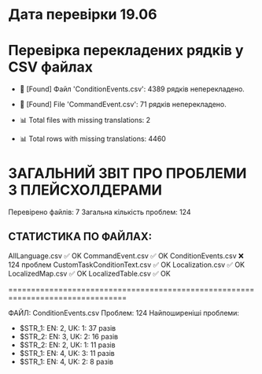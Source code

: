 # Дата перевірки 19.06

 Перевірка перекладених рядків у CSV файлах
==================================================

- 🔴 [Found] Файл 'ConditionEvents.csv': 4389 рядків неперекладено.
- 🔴 [Found] File 'CommandEvent.csv': 71  рядків неперекладено.

- 📊 Total files with missing translations: 2
- 📊 Total rows with missing translations: 4460


ЗАГАЛЬНИЙ ЗВІТ ПРО ПРОБЛЕМИ З ПЛЕЙСХОЛДЕРАМИ
================================================================================

Перевірено файлів: 7
Загальна кількість проблем: 124

СТАТИСТИКА ПО ФАЙЛАХ:
----------------------------------------
AllLanguage.csv                ✅ OK
CommandEvent.csv               ✅ OK
ConditionEvents.csv            ❌ 124 проблем
CustomTaskConditionText.csv    ✅ OK
Localization.csv               ✅ OK
LocalizedMap.csv               ✅ OK
LocalizedTable.csv             ✅ OK

================================================================================

ФАЙЛ: ConditionEvents.csv
Проблем: 124
Найпоширеніші проблеми:
  - $STR_1: EN: 2, UK: 1: 37 разів
  - $STR_2: EN: 3, UK: 2: 16 разів
  - $STR_2: EN: 2, UK: 1: 11 разів
  - $STR_1: EN: 4, UK: 3: 11 разів
  - $STR_1: EN: 4, UK: 2: 8 разів


